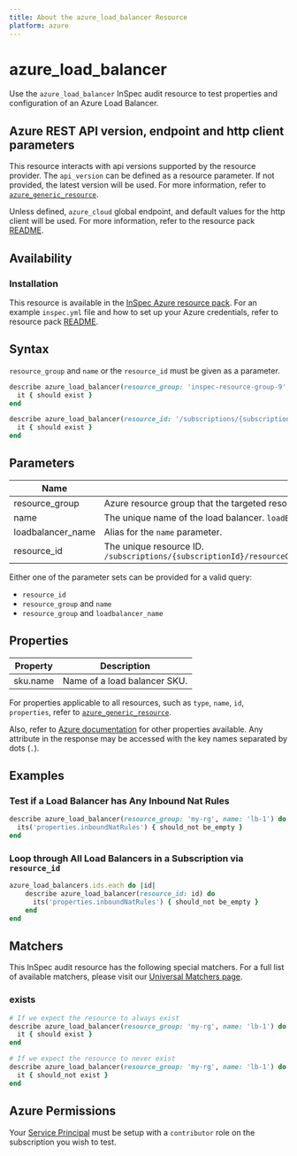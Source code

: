 ```yaml
---
title: About the azure_load_balancer Resource
platform: azure
---
```


# azure_load_balancer

Use the `azure_load_balancer` InSpec audit resource to test properties and configuration of an Azure Load Balancer.

## Azure REST API version, endpoint and http client parameters

This resource interacts with api versions supported by the resource provider.
The `api_version` can be defined as a resource parameter.
If not provided, the latest version will be used.
For more information, refer to [`azure_generic_resource`](azure_generic_resource.md).

Unless defined, `azure_cloud` global endpoint, and default values for the http client will be used.
For more information, refer to the resource pack [README](../../README.md). 

## Availability

### Installation

This resource is available in the [InSpec Azure resource pack](https://github.com/inspec/inspec-azure). 
For an example `inspec.yml` file and how to set up your Azure credentials, refer to resource pack [README](../../README.md#Service-Principal).

## Syntax

`resource_group` and `name` or the `resource_id` must be given as a parameter.
```ruby
describe azure_load_balancer(resource_group: 'inspec-resource-group-9', name: 'example_lb') do
  it { should exist }
end
```
```ruby
describe azure_load_balancer(resource_id: '/subscriptions/{subscriptionId}/resourceGroups/{resourceGroupName}/providers/Microsoft.Network/loadBalancers/{loadBalancerName}') do
  it { should exist }
end
```
## Parameters

| Name                           | Description                                                                       |
|--------------------------------|-----------------------------------------------------------------------------------|
| resource_group                 | Azure resource group that the targeted resource resides in. `MyResourceGroup`     |
| name                           | The unique name of the load balancer. `loadBalancerName`                          |
| loadbalancer_name              | Alias for the `name` parameter.                                                   |
| resource_id                    | The unique resource ID. `/subscriptions/{subscriptionId}/resourceGroups/{resourceGroupName}/providers/Microsoft.Network/loadBalancers/{loadBalancerName}` |

Either one of the parameter sets can be provided for a valid query:
- `resource_id`
- `resource_group` and `name`
- `resource_group` and `loadbalancer_name`


## Properties

| Property          | Description |
|-------------------|-------------|
| sku.name          | Name of a load balancer SKU. |

For properties applicable to all resources, such as `type`, `name`, `id`, `properties`, refer to [`azure_generic_resource`](azure_generic_resource.md#properties).

Also, refer to [Azure documentation](https://docs.microsoft.com/en-us/rest/api/load-balancer/loadbalancers/get#loadbalancer) for other properties available. 
Any attribute in the response may be accessed with the key names separated by dots (`.`).


## Examples

### Test if a Load Balancer has Any Inbound Nat Rules
```ruby
describe azure_load_balancer(resource_group: 'my-rg', name: 'lb-1') do
  its('properties.inboundNatRules') { should_not be_empty }
end
```

### Loop through All Load Balancers in a Subscription via `resource_id`
```ruby
azure_load_balancers.ids.each do |id|
    describe azure_load_balancer(resource_id: id) do
      its('properties.inboundNatRules') { should_not be_empty }
    end
end 
```
## Matchers

This InSpec audit resource has the following special matchers. For a full list of available matchers, please visit our [Universal Matchers page](https://docs.chef.io/inspec/matchers/).

### exists
```ruby
# If we expect the resource to always exist
describe azure_load_balancer(resource_group: 'my-rg', name: 'lb-1') do
  it { should exist }
end

# If we expect the resource to never exist
describe azure_load_balancer(resource_group: 'my-rg', name: 'lb-1') do
  it { should_not exist }
end
```
## Azure Permissions

Your [Service Principal](https://docs.microsoft.com/en-us/azure/azure-resource-manager/resource-group-create-service-principal-portal) must be setup with a `contributor` role on the subscription you wish to test.
